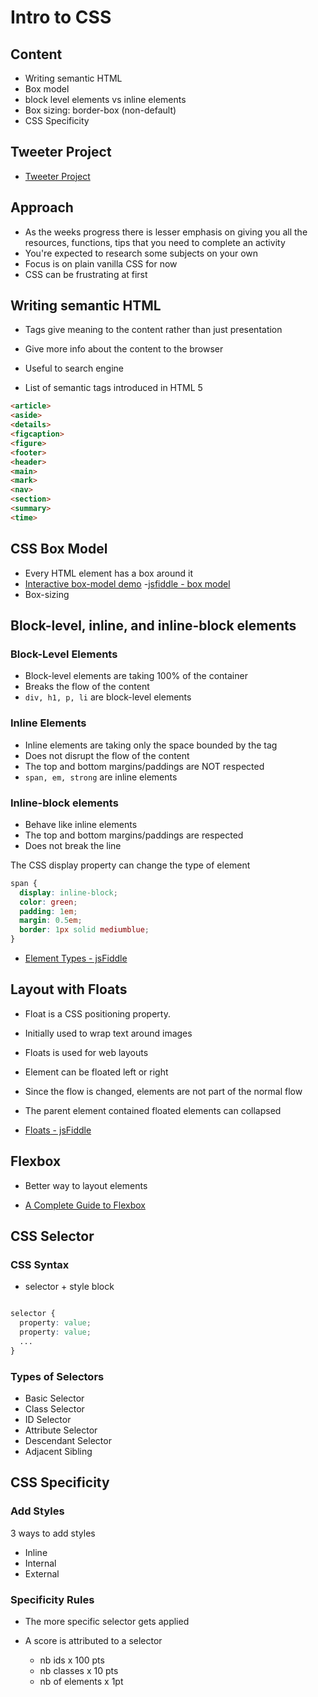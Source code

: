 # Intro to CSS

## Content

- Writing semantic HTML
- Box model
- block level elements vs inline elements
- Box sizing: border-box (non-default)
- CSS Specificity

## Tweeter Project

- [Tweeter Project](https://web.compass.lighthouselabs.ca/projects/w3-tweeter?day_number=w04d1)

## Approach

- As the weeks progress there is lesser emphasis on giving you all the resources, functions, tips that you need to complete an activity
- You're expected to research some subjects on your own
- Focus is on plain vanilla CSS for now
- CSS can be frustrating at first

## Writing semantic HTML

- Tags give meaning to the content rather than just presentation

- Give more info about the content to the browser

- Useful to search engine

- List of semantic tags introduced in HTML 5

```html
<article>
<aside>
<details>
<figcaption>
<figure>
<footer>
<header>
<main>
<mark>
<nav>
<section>
<summary>
<time>
```

## CSS Box Model

- Every HTML element has a box around it
- [Interactive box-model demo](http://guyroutledge.github.io/box-model/)
-[jsfiddle - box model](https://jsfiddle.net/dtremblay/nmLzpeo7/6/)
- Box-sizing

## Block-level, inline, and inline-block elements

### Block-Level Elements

- Block-level elements are taking 100% of the container
- Breaks the flow of the content
- `div, h1, p, li` are block-level elements

### Inline Elements

- Inline elements are taking only the space bounded by the tag
- Does not disrupt the flow of the content
- The top and bottom margins/paddings are NOT respected
- `span, em, strong` are inline elements

### Inline-block elements

- Behave like inline elements
- The top and bottom margins/paddings are respected
- Does not break the line

The CSS display property can change the type of element

```css
span {
  display: inline-block;
  color: green;
  padding: 1em;
  margin: 0.5em;
  border: 1px solid mediumblue;
}
```
- [Element Types - jsFiddle](https://jsfiddle.net/dtremblay/h8a92yvo/25/)

## Layout with Floats

- Float is a CSS positioning property.
- Initially used to wrap text around images
- Floats is used for web layouts
- Element can be floated left or right
- Since the flow is changed, elements are not part of the normal flow
- The parent element contained floated elements can collapsed

- [Floats - jsFiddle](https://jsfiddle.net/dtremblay/493tjkaz/16/)

## Flexbox

- Better way to layout elements

- [A Complete Guide to Flexbox](https://css-tricks.com/snippets/css/a-guide-to-flexbox/)

## CSS Selector

### CSS Syntax

- selector + style block

```css

selector {
  property: value;
  property: value;
  ...
}
```

### Types of Selectors

- Basic Selector
- Class Selector
- ID Selector
- Attribute Selector
- Descendant Selector
- Adjacent Sibling

## CSS Specificity

### Add Styles

3 ways to add styles

- Inline
- Internal
- External

### Specificity Rules

- The more specific selector gets applied
- A score is attributed to a selector

  - nb ids x 100 pts
  - nb classes x 10 pts
  - nb of elements x 1pt
